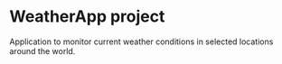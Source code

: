 # WeatherApp project

Application to monitor current weather conditions in selected locations around the world.
